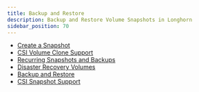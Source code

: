 ```yaml
---
title: Backup and Restore
description: Backup and Restore Volume Snapshots in Longhorn
sidebar_position: 70
---
```


<head>
  <link rel="canonical" href="https://main--longhornio-docusaurus.netlify.app/snapshots-and-backups/index"/>
</head>

* [Create a Snapshot](./setup-a-snapshot)
* [CSI Volume Clone Support](./csi-volume-clone)
* [Recurring Snapshots and Backups](./scheduling-backups-and-snapshots)
* [Disaster Recovery Volumes](./setup-disaster-recovery-volumes)
* [Backup and Restore](./backup-and-restore)
* [CSI Snapshot Support](./csi-snapshot-support)
